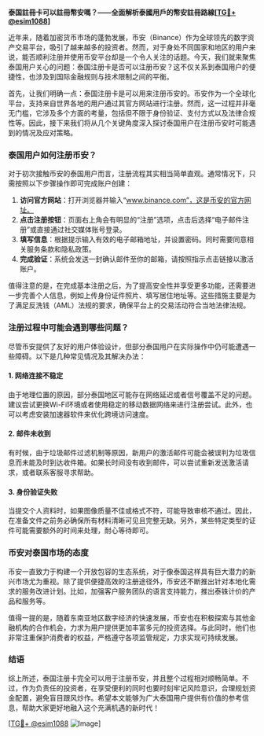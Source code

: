 **泰国註冊卡可以註冊幣安嗎？——全面解析泰國用戶的幣安註冊路線[[TG💪+ @esim1088](https://t.me/s/esim1088)]**

近年来，随着加密货币市场的蓬勃发展，币安（Binance）作为全球领先的数字资产交易平台，吸引了越来越多的投资者。然而，对于身处不同国家和地区的用户来说，能否顺利注册并使用币安平台却是一个令人关注的话题。今天，我们就来聚焦泰国用户关心的问题：泰国注册卡是否可以注册币安？这不仅关系到泰国用户的便捷性，也涉及到国际金融规则与技术限制之间的平衡。

首先，让我们明确一点：泰国注册卡是可以用来注册币安的。币安作为一个全球化平台，支持来自世界各地的用户通过其官方网站进行注册。然而，这一过程并非毫无门槛，它涉及多个方面的考量，包括但不限于身份验证、支付方式以及法律合规性等。因此，接下来我们将从几个关键角度深入探讨泰国用户在注册币安时可能遇到的情况及应对策略。

### 泰国用户如何注册币安？

对于初次接触币安的泰国用户而言，注册流程其实相当简单直观。通常情况下，只需按照以下步骤操作即可完成账户创建：

1. **访问官方网站**：打开浏览器并输入“www.binance.com”，这是币安的官方网址。
2. **点击注册按钮**：页面右上角会有明显的“注册”选项，点击后选择“电子邮件注册”或直接通过社交媒体账号登录。
3. **填写信息**：根据提示输入有效的电子邮箱地址，并设置密码。同时需要同意相关服务条款和隐私政策。
4. **完成验证**：系统会发送一封确认邮件至你的邮箱，请按照指示点击链接以激活账户。

值得注意的是，在完成基本注册之后，为了提高安全性并享受更多功能，还需要进一步完善个人信息，例如上传身份证件照片、填写居住地址等。这些措施主要是为了满足反洗钱（AML）法规的要求，确保平台上的交易活动符合当地法律法规。

### 注册过程中可能会遇到哪些问题？

尽管币安提供了友好的用户体验设计，但部分泰国用户在实际操作中仍可能遭遇一些障碍。以下是几种常见情况及其解决办法：

#### 1. 网络连接不稳定
由于地理位置的原因，部分泰国地区可能存在网络延迟或者信号覆盖不足的问题。建议尝试更换Wi-Fi环境或者使用稳定的移动数据网络来进行注册尝试。此外，也可以考虑安装加速器软件来优化跨境访问速度。

#### 2. 邮件未收到
有时候，由于垃圾邮件过滤机制等原因，新用户的激活邮件可能会被误判为垃圾信息而未能及时到达收件箱。如果长时间没有收到邮件，可以尝试重新发送激活请求，或者联系客服寻求帮助。

#### 3. 身份验证失败
当提交个人资料时，如果图像质量不佳或格式不符，可能导致审核不通过。因此，在准备文件之前务必确保所有材料清晰可见且完整无缺。另外，某些特定类型的证件可能需要额外的时间来处理，耐心等待即可。

### 币安对泰国市场的态度

币安一直致力于构建一个开放包容的生态系统，对于像泰国这样具有巨大潜力的新兴市场尤为重视。除了提供便捷高效的注册途径外，币安还不断推出针对本地化需求的服务改进计划。比如，加强客户服务团队的语言支持能力，推出泰铢计价的产品和服务等。

值得一提的是，随着东南亚地区数字经济的快速发展，币安也在积极探索与其他金融机构的合作机会，力求为用户提供更加丰富多元的投资选择。与此同时，他们也非常注重保护消费者的权益，严格遵守各项监管规定，力求实现可持续发展。

### 结语

综上所述，泰国注册卡完全可以用于注册币安，并且整个过程相对顺畅简单。不过，作为负责任的投资者，在享受便利的同时也要时刻牢记风险意识，合理规划资金配置，避免盲目跟风炒作。希望本文能够为广大泰国用户提供有价值的参考信息，帮助大家更好地融入这个充满机遇的新时代！

[[TG💪+ @esim1088](https://t.me/s/esim1088) ![Image](https://i.postimg.cc/4NQfJmqS/Snipaste-2025-05-13-00-14-12.png)]